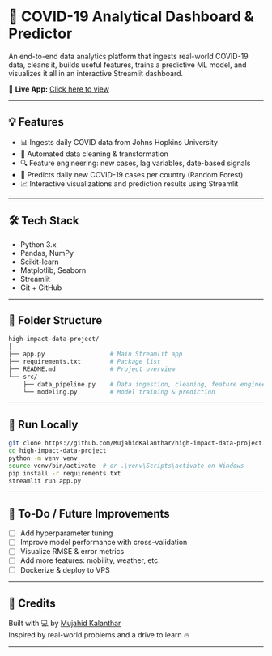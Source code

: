 # 🦠 COVID-19 Analytical Dashboard & Predictor

An end-to-end data analytics platform that ingests real-world COVID-19 data, cleans it, builds useful features, trains a predictive ML model, and visualizes it all in an interactive Streamlit dashboard.

🔗 **Live App:** [Click here to view](https://high-impact-data-project-jqfdxdtwngvhcwbhm9gxz3.streamlit.app/)

---

## 💡 Features

- 📊 Ingests daily COVID data from Johns Hopkins University
- 🧼 Automated data cleaning & transformation
- 🔍 Feature engineering: new cases, lag variables, date-based signals
- 🔮 Predicts daily new COVID-19 cases per country (Random Forest)
- 📈 Interactive visualizations and prediction results using Streamlit

---

## 🛠️ Tech Stack

- Python 3.x
- Pandas, NumPy
- Scikit-learn
- Matplotlib, Seaborn
- Streamlit
- Git + GitHub

---

## 📁 Folder Structure

```bash
high-impact-data-project/
│
├── app.py                  # Main Streamlit app
├── requirements.txt        # Package list
├── README.md               # Project overview
└── src/
    ├── data_pipeline.py    # Data ingestion, cleaning, feature engineering
    └── modeling.py         # Model training & prediction
```

---

## 🚀 Run Locally

```bash
git clone https://github.com/MujahidKalanthar/high-impact-data-project.git
cd high-impact-data-project
python -m venv venv
source venv/bin/activate  # or .\venv\Scripts\activate on Windows
pip install -r requirements.txt
streamlit run app.py
```    

---
## 📌 To-Do / Future Improvements

- [ ] Add hyperparameter tuning
- [ ] Improve model performance with cross-validation
- [ ] Visualize RMSE & error metrics
- [ ] Add more features: mobility, weather, etc.
- [ ] Dockerize & deploy to VPS
      
---

## 🤝 Credits

Built with 💻 by [Mujahid Kalanthar](https://github.com/MujahidKalanthar)   
Inspired by real-world problems and a drive to learn 🔥

---


